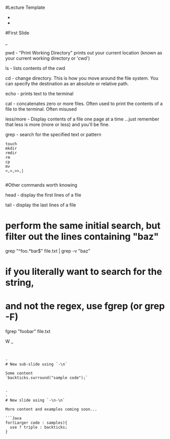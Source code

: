 #Lecture Template



-
-
#First Slide

_



<p class="fragment fade-up">pwd - "Print Working Directory" prints out your current location (known as your current working directory or 'cwd')</p>
<p class="fragment fade-up">ls - lists contents of the cwd</p>
<p class="fragment fade-up">cd - change directory. This is how you move around the file system. You can specify the destination as an absolute or relative path.</p>
<p class="fragment fade-up">echo - prints text to the terminal</p>
<p class="fragment fade-up">cat - concatenates zero or more files. Often used to print the contents of a file to the terminal. Often misused</p>
<p class="fragment fade-up">less/more - Display contents of a file one page at a time ...just remember that less is more (more or less) and you'll be fine.</p>
<p class="fragment fade-up">grep - search for the specified text or pattern</p>

```
touch
mkdir
rmdir
rm
cp
mv
<,>,>>,|


```
#Other commands worth knowing
<p class="fragment fade-up">head - display the first lines of a file</p>
<p class="fragment fade-up">tail - display the last lines of a file</p>

# perform the same initial search, but filter out the lines containing "baz"
grep "^foo.*bar$" file.txt | grep -v "baz"

# if you literally want to search for the string,
# and not the regex, use fgrep (or grep -F)
fgrep "foobar" file.txt


W
_

```


-
# New sub-slide using `-\n`

Some content  
`backticks.surround("sample code");`


-
-
# New slide using `-\n-\n`

More content and examples coming soon...

```Java
for(Larger code : samples){
  use ? triple : backticks;
}
```
